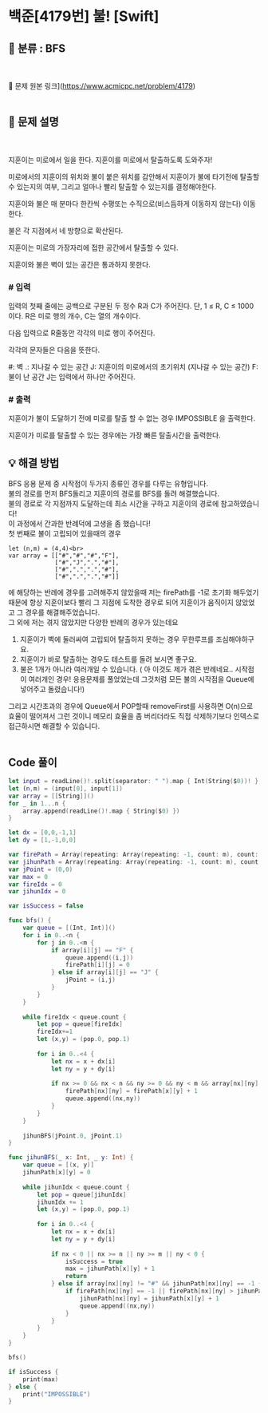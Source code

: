 # 백준[4179번] 불!  [Swift]

## 🔎 분류 : BFS
<br><br>
🔗 문제 원본 링크](https://www.acmicpc.net/problem/4179)
<br><br>
## 📝 문제 설명
<br><br>
지훈이는 미로에서 일을 한다. 지훈이를 미로에서 탈출하도록 도와주자!

미로에서의 지훈이의 위치와 불이 붙은 위치를 감안해서 지훈이가 불에 타기전에 탈출할 수 있는지의 여부, 그리고 얼마나 빨리 탈출할 수 있는지를 결정해야한다.

지훈이와 불은 매 분마다 한칸씩 수평또는 수직으로(비스듬하게 이동하지 않는다) 이동한다.

불은 각 지점에서 네 방향으로 확산된다.

지훈이는 미로의 가장자리에 접한 공간에서 탈출할 수 있다.

지훈이와 불은 벽이 있는 공간은 통과하지 못한다.

### # 입력
입력의 첫째 줄에는 공백으로 구분된 두 정수 R과 C가 주어진다. 단, 1 ≤ R, C ≤ 1000 이다. R은 미로 행의 개수, C는 열의 개수이다.

다음 입력으로 R줄동안 각각의 미로 행이 주어진다.

각각의 문자들은 다음을 뜻한다.

#: 벽
.: 지나갈 수 있는 공간
J: 지훈이의 미로에서의 초기위치 (지나갈 수 있는 공간)
F: 불이 난 공간
J는 입력에서 하나만 주어진다.

### # 출력
지훈이가 불이 도달하기 전에 미로를 탈출 할 수 없는 경우 IMPOSSIBLE 을 출력한다.

지훈이가 미로를 탈출할 수 있는 경우에는 가장 빠른 탈출시간을 출력한다.
## 💡 해결 방법
BFS 응용 문제 중 시작점이 두가지 종류인 경우를 다루는 유형입니다.<br>
불의 경로를 먼저 BFS돌리고 지훈이의 경로를 BFS를 돌려 해결했습니다.<br>
불의 경로로 각 지점까지 도달하는데 최소 시간을 구하고 지훈이의 경로에 참고하였습니다!<br>
이 과정에서 간과한 반례덕에 고생을 좀 했습니다! <br>
첫 번째로 불이 고립되어 있을때의 경우<br>
```
let (n,m) = (4,4)<br>
var array = [["#","#","#","F"],
             ["#","J",".","#"],
             ["#",".",".","#"],
             ["#",".",".","#"]]

```
에 해당하는 반례에 경우를 고려해주지 않았을때 저는 firePath를 -1로 초기화 해두었기 때문에 항상 지훈이보다 빨리 그 지점에 도착한 경우로 되어 지훈이가 움직이지 않았었고 그 경우를 해결해주었습니다.
<br>
그 외에 저는 겪지 않았지만 다양한 반례의 경우가 있는데요
1. 지훈이가 벽에 둘러싸여 고립되어 탈출하지 못하는 경우 무한루프를 조심해야하구요.<br>
2. 지훈이가 바로 탈출하는 경우도 테스트를 돌려 보시면 좋구요.<br>
3. 불은 1개가 아니라 여러개일 수 있습니다. ( 아 이것도 제가 겪은 반례네요.. 시작점이 여러개인 경우! 응용문제를 풀었었는데 그것처럼 모든 불의 시작점을 Queue에 넣어주고 돌렸습니다!)

그리고 시간초과의 경우에 Queue에서 POP할때 removeFirst를 사용하면 O(n)으로 효율이 떨어져서 그런 것이니 메모리 효율을 좀 버리더라도 직접 삭제하기보다 인덱스로 접근하시면 해결할 수 있습니다.
<br><br>
## Code 풀이
```Swift
let input = readLine()!.split(separator: " ").map { Int(String($0))! }
let (n,m) = (input[0], input[1])
var array = [[String]]()
for _ in 1...n {
    array.append(readLine()!.map { String($0) })
}

let dx = [0,0,-1,1]
let dy = [1,-1,0,0]

var firePath = Array(repeating: Array(repeating: -1, count: m), count: n)
var jihunPath = Array(repeating: Array(repeating: -1, count: m), count: n)
var jPoint = (0,0)
var max = 0
var fireIdx = 0
var jihunIdx = 0

var isSuccess = false

func bfs() {
    var queue = [(Int, Int)]()
    for i in 0..<n {
        for j in 0..<m {
            if array[i][j] == "F" {
                queue.append((i,j))
                firePath[i][j] = 0
            } else if array[i][j] == "J" {
                jPoint = (i,j)
            }
        }
    }
    
    while fireIdx < queue.count {
        let pop = queue[fireIdx]
        fireIdx+=1
        let (x,y) = (pop.0, pop.1)
        
        for i in 0..<4 {
            let nx = x + dx[i]
            let ny = y + dy[i]
            
            if nx >= 0 && nx < n && ny >= 0 && ny < m && array[nx][ny] != "#" && firePath[nx][ny] == -1 {
                firePath[nx][ny] = firePath[x][y] + 1
                queue.append((nx,ny))
            }
        }
    }
    
    jihunBFS(jPoint.0, jPoint.1)
}

func jihunBFS(_ x: Int, _ y: Int) {
    var queue = [(x, y)]
    jihunPath[x][y] = 0
    
    while jihunIdx < queue.count {
        let pop = queue[jihunIdx]
        jihunIdx += 1
        let (x,y) = (pop.0, pop.1)
        
        for i in 0..<4 {
            let nx = x + dx[i]
            let ny = y + dy[i]
            
            if nx < 0 || nx >= n || ny >= m || ny < 0 {
                isSuccess = true
                max = jihunPath[x][y] + 1
                return
            } else if array[nx][ny] != "#" && jihunPath[nx][ny] == -1 {
                if firePath[nx][ny] == -1 || firePath[nx][ny] > jihunPath[x][y] + 1 {
                    jihunPath[nx][ny] = jihunPath[x][y] + 1
                    queue.append((nx,ny))
                }
            }
        }
    }
}

bfs()

if isSuccess {
    print(max)
} else {
    print("IMPOSSIBLE")
}
```
